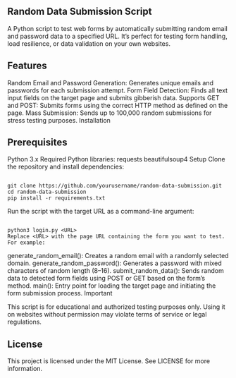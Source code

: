 ## Random Data Submission Script

A Python script to test web forms by automatically submitting random email and password data to a specified URL. It’s perfect for testing form handling, load resilience, or data validation on your own websites.

## Features

Random Email and Password Generation: Generates unique emails and passwords for each submission attempt.
Form Field Detection: Finds all text input fields on the target page and submits gibberish data.
Supports GET and POST: Submits forms using the correct HTTP method as defined on the page.
Mass Submission: Sends up to 100,000 random submissions for stress testing purposes.
Installation

## Prerequisites
Python 3.x
Required Python libraries:
requests
beautifulsoup4
Setup
Clone the repository and install dependencies:


```

git clone https://github.com/yourusername/random-data-submission.git
cd random-data-submission
pip install -r requirements.txt
```

Run the script with the target URL as a command-line argument:

```

python3 login.py <URL>
Replace <URL> with the page URL containing the form you want to test. For example:
```




generate_random_email(): Creates a random email with a randomly selected domain.
generate_random_password(): Generates a password with mixed characters of random length (8–16).
submit_random_data(): Sends random data to detected form fields using POST or GET based on the form’s method.
main(): Entry point for loading the target page and initiating the form submission process.
Important

This script is for educational and authorized testing purposes only. Using it on websites without permission may violate terms of service or legal regulations.

## License

This project is licensed under the MIT License. See LICENSE for more information.
